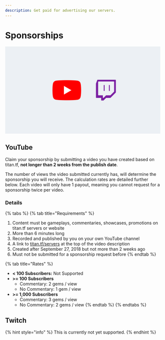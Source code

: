 ```yaml
---
description: Get paid for advertising our servers.
---
```


# Sponsorships

![](../../.gitbook/assets/sponsorship.png)

## YouTube

Claim your sponsorship by submitting a video you have created based on titan.tf, **not longer than 2 weeks from the publish date**.

The number of views the video submitted currently has, will determine the sponsorship you will receive. The calculation rates are detailed further below. Each video will only have 1 payout, meaning you cannot request for a sponsorship twice per video.

### **Details**

{% tabs %}
{% tab title="Requirements" %}
1. Content must be gameplays, commentaries, showcases, promotions on titan.tf servers or website
2. More than 6 minutes long
3. Recorded and published by you on your own YouTube channel
4. A link to [titan.tf/servers](https://titan.tf/servers) at the top of the video description
5. Created after September 27, 2018 but not more than 2 weeks ago
6. Must not be submitted for a sponsorship request before
{% endtab %}

{% tab title="Rates" %}
* **&lt; 100 Subscribers:** Not Supported 
* **&gt;= 100 Subscribers**
  * Commentary: 2 gems / view
  * No Commentary: 1 gem / view 
* **&gt;= 1,000 Subscribers**
  * Commentary: 3 gems / view
  * No Commentary: 2 gems / view
{% endtab %}
{% endtabs %}

## Twitch

{% hint style="info" %}
This is currently not yet supported.
{% endhint %}

